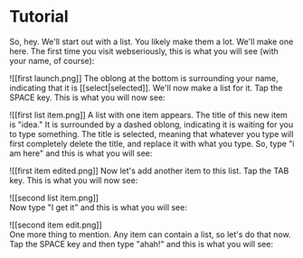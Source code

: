 # Tutorial

So, hey. We'll start out with a list. You likely make them a lot. We'll make one here. The first time you visit webseriously, this is what you will see (with your name, of course):

![[first launch.png]]
The oblong at the bottom is surrounding your name, indicating that it is [[select|selected]]. We'll now make a list for it. Tap the SPACE key. This is what you will now see:

![[first list item.png]]
A list with one item appears. The title of this new item is "idea." It is surrounded by a dashed oblong, indicating it is waiting for you to type something. The title is selected, meaning that whatever you type will first completely delete the title, and replace it with what you type. So, type "i am here" and this is what you will see:

![[first item edited.png]] 
Now let's add another item to this list. Tap the TAB key. This is what you will now see:

![[second list item.png]]  
Now type "I get it" and this is what you will see:

![[second item edit.png]]  
One more thing to mention. Any item can contain a list, so let's do that now. Tap the SPACE key and then type "ahah!" and this is what you will see:

